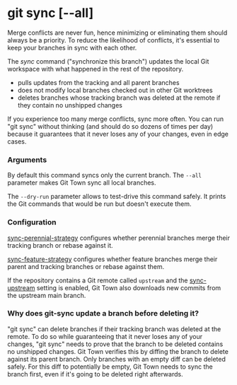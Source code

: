 # git sync [--all]

Merge conflicts are never fun, hence minimizing or eliminating them should
always be a priority. To reduce the likelihood of conflicts, it's essential to
keep your branches in sync with each other.

The _sync_ command ("synchronize this branch") updates the local Git workspace
with what happened in the rest of the repository.

- pulls updates from the tracking and all parent branches
- does not modify local branches checked out in other Git worktrees
- deletes branches whose tracking branch was deleted at the remote if they
  contain no unshipped changes

If you experience too many merge conflicts, sync more often. You can run "git
sync" without thinking (and should do so dozens of times per day) because it
guarantees that it never loses any of your changes, even in edge cases.

### Arguments

By default this command syncs only the current branch. The `--all` parameter
makes Git Town sync all local branches.

The `--dry-run` parameter allows to test-drive this command safely. It prints
the Git commands that would be run but doesn't execute them.

### Configuration

[sync-perennial-strategy](../preferences/sync-perennial-strategy.md) configures
whether perennial branches merge their tracking branch or rebase against it.

[sync-feature-strategy](../preferences/sync-feature-strategy.md) configures
whether feature branches merge their parent and tracking branches or rebase
against them.

If the repository contains a Git remote called `upstream` and the
[sync-upstream](../preferences/sync-upstream.md) setting is enabled, Git Town
also downloads new commits from the upstream main branch.

### Why does git-sync update a branch before deleting it?

"git sync" can delete branches if their tracking branch was deleted at the
remote. To do so while guaranteeing that it never loses any of your changes,
"git sync" needs to prove that the branch to be deleted contains no unshipped
changes. Git Town verifies this by diffing the branch to delete against its
parent branch. Only branches with an empty diff can be deleted safely. For this
diff to potentially be empty, Git Town needs to sync the branch first, even if
it's going to be deleted right afterwards.
